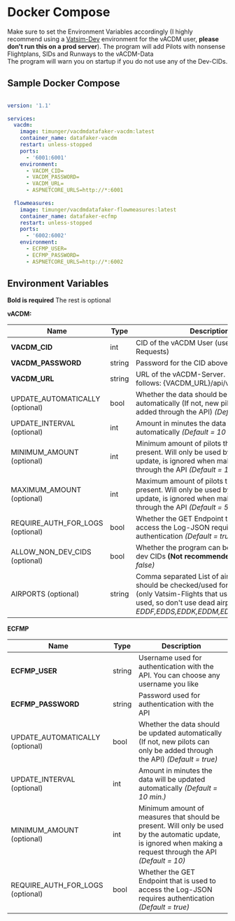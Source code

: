 # Docker Compose

Make sure to set the Environment Variables accordingly 
(I highly recommend using a [Vatsim-Dev](https://vatsim.dev/services/connect/sandbox/) environment for the vACDM user, **please don't run this on a prod server**). The program will add Pilots with nonsense Flightplans, SIDs and Runways to the vACDM-Data\
The program will warn you on startup if you do not use any of the Dev-CIDs. 

## Sample Docker Compose

```yaml

version: '1.1'
  
services:
  vacdm:
    image: timunger/vacdmdatafaker-vacdm:latest
    container_name: datafaker-vacdm
    restart: unless-stopped
    ports: 
      - '6001:6001'
    environment:
      - VACDM_CID=
      - VACDM_PASSWORD=
      - VACDM_URL=
      - ASPNETCORE_URLS=http://*:6001
        
  flowmeasures:
    image: timunger/vacdmdatafaker-flowmeasures:latest
    container_name: datafaker-ecfmp
    restart: unless-stopped
    ports: 
      - '6002:6002'
    environment:
      - ECFMP_USER=
      - ECFMP_PASSWORD=
      - ASPNETCORE_URLS=http://*:6002
```

## Environment Variables

**Bold is required** The rest is optional

**vACDM:**

| Name                            | Type   | Description                                                                                                                                                 |
| ---------                       |-----   | -----------                                                                                                                                                 |
| **VACDM_CID**                  | int    | CID of the vACDM User (used for API-Requests)                                                                                                               |
| **VACDM_PASSWORD**            | string | Password for the CID above                                                                                                                                  |
| **VACDM_URL**                  | string | URL of the vACDM-Server. Please format as follows: {VACDM_URL}/api/v1/pilots.                                                                               |
| UPDATE_AUTOMATICALLY (optional) | bool   | Whether the data should be updated automatically (If not, new pilots can only be added through the API)  *(Default = true)*                                   |
| UPDATE_INTERVAL (optional)      | int    | Amount in minutes the data will be updated automatically *(Default = 10 min.)*                                                                               |
| MINIMUM_AMOUNT (optional)       | int    | Minimum amount of pilots that should be present. Will only be used by the automatic update, is ignored when making a request through the API *(Default = 10)* |
| MAXIMUM_AMOUNT (optional)       | int    | Maximum amount of pilots that should be present. Will only be used by the automatic update, is ignored when making a request through the API *(Default = 50)* |
| REQUIRE_AUTH_FOR_LOGS (optional)| bool   | Whether the GET Endpoint that is used to access the Log-JSON requires authentication *(Default = true)*                                                      |
| ALLOW_NON_DEV_CIDS (optional)   | bool   | Whether the program can be used with non-dev CIDs **(Not recommended)** *(Default = false)*                                                                 |
| AIRPORTS (optional)             | string | Comma separated List of airports that should be checked/used for the fake data (only Vatsim-Flights that use this ICAO are used, so don't use dead airports) *(Default = EDDF,EDDS,EDDK,EDDM,EDDL,EDDH,EDDB)*|

**ECFMP**

| **Name**                       | **Type**   | **Description**                                                                                                                                            |
| ---------                       |-----        | -----------                                                                                                                                                 |
| **ECFMP_USER**                | string       | Username used for authentication with the API. You can choose any username you like                                                                         |
| **ECFMP_PASSWORD**            | string      | Password used for authentication with the API                                                                                                               |
| UPDATE_AUTOMATICALLY (optional) | bool        | Whether the data should be updated automatically (If not, new pilots can only be added through the API) *(Default = true)*                                   |
| UPDATE_INTERVAL (optional)      | int         | Amount in minutes the data will be updated automatically *(Default = 10 min.)*                                                                               |
| MINIMUM_AMOUNT (optional)       | int         | Minimum amount of measures that should be present. Will only be used by the automatic update, is ignored when making a request through the API *(Default = 10)* |
| REQUIRE_AUTH_FOR_LOGS (optional)| bool        | Whether the GET Endpoint that is used to access the Log-JSON requires authentication *(Default = true)*                                                       |